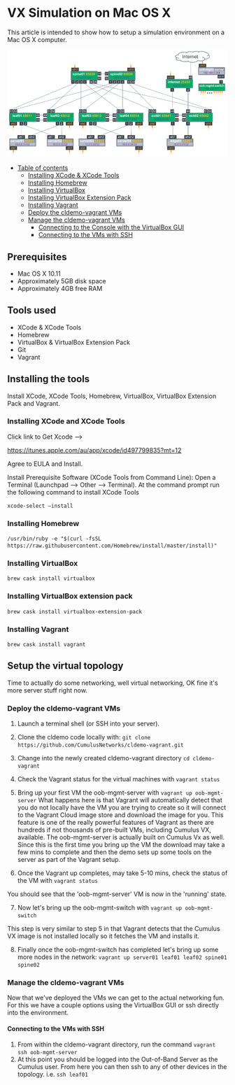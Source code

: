 # VX Simulation on Mac OS X

This article is intended to show how to setup a simulation environment on a Mac OS X computer.

![Reference Topology](../cldemo_topology.png)

- [Table of contents](#)
    - [Installing XCode & XCode Tools](#installing-xcode-and-xcode-tools)
    - [Installing Homebrew](#installing-homebrew)
	- [Installing VirtualBox](#installing-virtualbox)
	- [Installing VirtualBox Extension Pack](#installing-virtualbox-extension-pack)
	- [Installing Vagrant](#installing-vagrant)
	- [Deploy the cldemo-vagrant VMs](#deploy-the-cldemo-vagrant-vms)
	- [Manage the cldemo-vagrant VMs](#manage-the-cldemo-vagrant-vms)
		- [Connecting to the Console with the VirtualBox GUI](#connecting-to-the-console-with-the-virtualBox-gui)
		- [Connecting to the VMs with SSH](#connecting-to-the-vms-with-ssh)

## Prerequisites

 - Mac OS X 10.11
 - Approximately 5GB disk space
 - Approximately 4GB free RAM

## Tools used

- XCode & XCode Tools
- Homebrew
- VirtualBox & VirtualBox Extension Pack
- Git
- Vagrant

## Installing the tools
Install XCode, XCode Tools, Homebrew, VirtualBox, VirtualBox Extension Pack and Vagrant.

### Installing XCode and XCode Tools

Click link to Get Xcode —>

https://itunes.apple.com/au/app/xcode/id497799835?mt=12

Agree to EULA and Install.

Install Prerequisite Software (XCode Tools from Command Line): Open a Terminal (Launchpad —> Other —> Terminal). At the command prompt run the following command to install XCode Tools

```
xcode-select —install
```

### Installing Homebrew

```
/usr/bin/ruby -e "$(curl -fsSL https://raw.githubusercontent.com/Homebrew/install/master/install)"
```

### Installing VirtualBox

```
brew cask install virtualbox
```

### Installing VirtualBox extension pack

```
brew cask install virtualbox-extension-pack
```

### Installing Vagrant

```
brew cask install vagrant
```

## Setup the virtual topology
Time to actually do some networking, well virtual networking, OK fine it's more server stuff right now.

### Deploy the cldemo-vagrant VMs
 1. Launch a terminal shell (or SSH into your server).
 2. Clone the cldemo code locally with: `git clone https://github.com/CumulusNetworks/cldemo-vagrant.git`
 3. Change into the newly created cldemo-vagrant directory `cd cldemo-vagrant`
 4. Check the Vagrant status for the virtual machines with `vagrant status`
 5. Bring up your first VM the oob-mgmt-server with `vagrant up oob-mgmt-server`
What happens here is that Vagrant will automatically detect that you do not locally have the VM you are trying to create so it will connect to the Vagrant Cloud image store and download the image for you. This feature is one of the really powerful features of Vagrant as there are hundreds if not thousands of pre-built VMs, including Cumulus VX, available.  The oob-mgmt-server is actually built on Cumulus Vx as well.
Since this is the first time you bring up the VM the download may take a few mins to complete and then the demo sets up some tools on the server as part of the Vagrant setup.

 6. Once the Vagrant up completes, may take 5-10 mins, check the status of the VM with `vagrant status`

You should see that the 'oob-mgmt-server' VM is now in the 'running' state.

 7. Now let's bring up the oob-mgmt-switch with `vagrant up oob-mgmt-switch`

This step is very similar to step 5 in that Vagrant detects that the Cumulus VX image is not installed locally so it fetches the VM and installs it.

 8. Finally once the oob-mgmt-switch has completed let's bring up some more nodes in the network: `vagrant up server01 leaf01 leaf02 spine01 spine02`

### Manage the cldemo-vagrant VMs

Now that we've deployed the VMs we can get to the actual networking fun.  For this we have a couple options using the VirtualBox GUI or ssh directly into the environment.

#### Connecting to the VMs with SSH

 1. From within the cldemo-vagrant directory, run the command `vagrant ssh oob-mgmt-server`
 2. At this point you should be logged into the Out-of-Band Server as the Cumulus user. From here you can then ssh to any of other devices in the topology.
   i.e. `ssh leaf01`


